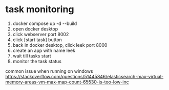 # task monitoring
1. docker compose up -d --build
2. open docker desktop
3. click webserver port 8002
4. click [start task] button
5. back in docker desktop, click leek port 8000
6. create an app with name leek
7. wait till tasks start
8. monitor the task status

common issue when running on windows 
https://stackoverflow.com/questions/51445846/elasticsearch-max-virtual-memory-areas-vm-max-map-count-65530-is-too-low-inc
